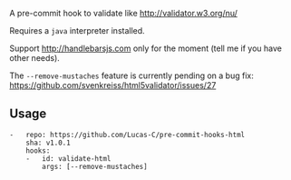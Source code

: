 A pre-commit hook to validate like http://validator.w3.org/nu/

Requires a `java` interpreter installed.

Support http://handlebarsjs.com only for the moment (tell me if you have other needs).

The `--remove-mustaches` feature is currently pending on a bug fix: https://github.com/svenkreiss/html5validator/issues/27

## Usage

```
-   repo: https://github.com/Lucas-C/pre-commit-hooks-html
    sha: v1.0.1
    hooks:
    -   id: validate-html
        args: [--remove-mustaches]
```
